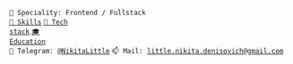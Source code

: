 <code>👷 Speciality: Frontend / Fullstack</code><br>
<code>[🧮 Skills](SKILLS.md)</code> <code>[🔧 Tech stack](STACK.md)</code> <code>[🎓 Education](EDUCATION.md)</code><br>
<code>💬 Telegram: [@NikitaLittle](https://telegram.me/NikitaLittle)</code> <code>📫 Mail: [little.nikita.denisovich@gmail.com](mailto:little.nikita.denisovich@gmail.com)</code>


